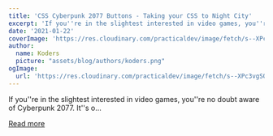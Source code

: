 ```yaml
---
title: 'CSS Cyberpunk 2077 Buttons - Taking your CSS to Night City'
excerpt: 'If you''re in the slightest interested in video games, you''re no doubt aware of Cyberpunk 2077. It''s o...'
date: '2021-01-22'
coverImage: 'https://res.cloudinary.com/practicaldev/image/fetch/s--XPc3vgSO--/c_imagga_scale,f_auto,fl_progressive,h_420,q_auto,w_1000/https://dev-to-uploads.s3.amazonaws.com/i/l27n1kvz0f535l3l8vxh.jpg'
author:
  name: Koders
  picture: "assets/blog/authors/koders.png"
ogImage:
  url: 'https://res.cloudinary.com/practicaldev/image/fetch/s--XPc3vgSO--/c_imagga_scale,f_auto,fl_progressive,h_420,q_auto,w_1000/https://dev-to-uploads.s3.amazonaws.com/i/l27n1kvz0f535l3l8vxh.jpg'
---
```


If you''re in the slightest interested in video games, you''re no doubt aware of Cyberpunk 2077. It''s o...

[Read more](https://dev.to/jh3y/css-cyberpunk-2077-buttons-taking-your-css-to-night-city-43l0)
